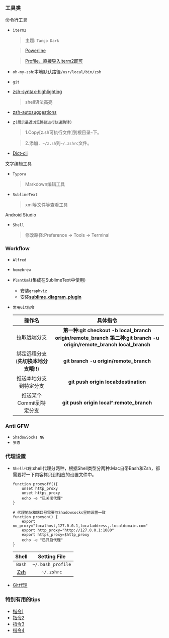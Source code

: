 ### 工具类

命令行工具

* `iterm2`

  > 主题: `Tango Dark`
  
  > [Powerline](https://zhuanlan.zhihu.com/p/26373052)
  
  > [Profile，直接导入iterm2即可](https://github.com/404-alan/CommontoolsForMac/blob/master/iterm2_profile.json)
 
* `oh-my-zsh`:本地默认路径`/usr/local/bin/zsh`
* `git`
* [zsh-syntax-highlighting](https://github.com/zsh-users/zsh-syntax-highlighting)
  > shell语法高亮
* [zsh-autosuggestions](https://github.com/zsh-users/zsh-autosuggestions)
* [z](https://www.smashingmagazine.com/2015/07/become-command-line-power-user-oh-my-zsh-z/)`(展示最近浏览路径进行快速跳转)`
  
  > 1.Copy[z.sh可执行文件]到根目录`~`下。
  
  > 2.添加`. ~/z.sh`到`~/.zshrc`文件。
  
 * [Dict-cli](https://pypi.org/project/dict-cli/)
 

文字编辑工具

* `Typora`

  > Markdown编辑工具

* `SublimeText`

  > xml等文件等查看工具
  
Android Studio

* `Shell`

  > 修改路径:Preference -> Tools -> Terminal

### Workflow

* `Alfred`
* `homebrew`
* `PlantUml`(集成在SublimeText中使用)
  * 安装`graphviz`
  * 安装[**sublime_diagram_plugin**](https://github.com/jvantuyl/sublime_diagram_plugin)
* `常用Git指令`

  |操作名|具体指令|
  |:--------:|:--------:|
  |拉取远端分支|**第一种:git checkout -b local_branch origin/remote_branch** **第二种:git branch -u origin/remote_branch local_branch**|
  |绑定远程分支(**先切换本地分支哦!!**)| **git branch -u origin/remote_branch**|
  |推送本地分支到特定分支|**git push origin local:destination**|
  |推送某个Commit到特定分支|**git push origin local^:remote_branch**|


### Anti GFW

* `ShadowSocks NG`
* `多态`

### 代理设置
* `Shell代理`:shell代理分两种，根据Shell类型分两种:Mac自带Bash和Zsh，都需要将一下内容拷贝到相应的设置文件中。
    ```
    function proxyoff(){
        unset http_proxy
        unset https_proxy
        echo -e "已关闭代理"
    }

    # 代理地址和端口号需要与Shadowsocks里的设置一致
    function proxyon() {
        export no_proxy="localhost,127.0.0.1,localaddress,.localdomain.com"
        export http_proxy="http://127.0.0.1:1080"
        export https_proxy=$http_proxy
        echo -e "已开启代理"
    }
    ```
   
  |Shell|Setting File|
  |:------:|:-------:|
  |`Bash`|`~/.bash_profile`|
  |[Zsh](https://ohmyz.sh/)|`~/.zshrc`|

  

* [Git代理](https://gist.github.com/laispace/666dd7b27e9116faece6)

### 特别有用的tips

  * [指令1](https://xiaozhou.net/learn-the-command-line-iterm-and-zsh-2017-06-23.html)
  * [指令2](https://linux.cn/article-10047-1.html)
  * [指令3](https://sibevin.github.io/posts/2014-09-28-094856-oh-my-zsh-tips)
  * [指令4](https://xiaozhou.net/learn-the-command-line-iterm-and-zsh-2017-06-23.html)
